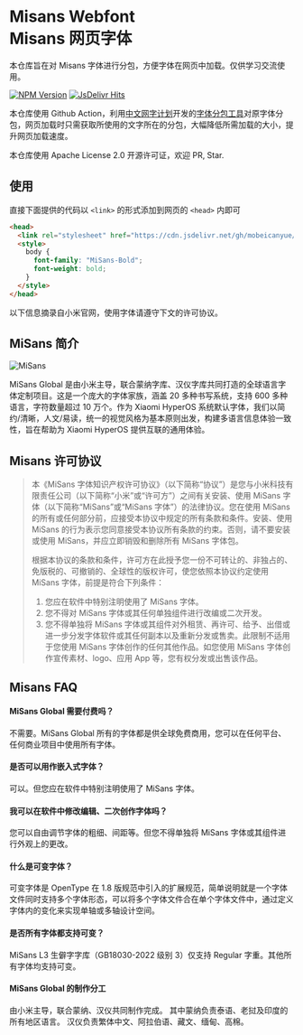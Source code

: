 # Misans Webfont <br> Misans 网页字体

本仓库旨在对 Misans 字体进行分包，方便字体在网页中加载。仅供学习交流使用。

[![NPM Version](https://img.shields.io/npm/v/misans-webfont)](https://www.npmjs.com/package/misans-webfont)
[![JsDelivr Hits](https://data.jsdelivr.com/v1/package/npm/misans-webfont/badge?style=rounded)](https://www.jsdelivr.com/package/npm/misans-webfont)

本仓库使用 Github Action，利用[中文网字计划](https://chinese-font.netlify.app/)开发的[字体分包工具](https://github.com/KonghaYao/cn-font-split)对原字体分包，网页加载时只需获取所使用的文字所在的分包，大幅降低所需加载的大小，提升网页加载速度。

本仓库使用 Apache License 2.0 开源许可证，欢迎 PR, Star.

## 使用
直接下面提供的代码以 `<link>` 的形式添加到网页的 `<head>` 内即可

```html
<head>
  <link rel="stylesheet" href="https://cdn.jsdelivr.net/gh/mobeicanyue/misans-webfont@fonts/misans-style.css" />
  <style>
    body {
      font-family: "MiSans-Bold";
      font-weight: bold;
    }
  </style>
</head>
```

以下信息摘录自小米官网，使用字体请遵守下文的许可协议。

## MiSans 简介

![MiSans](https://github.com/mobeicanyue/misans-webfont/blob/main/misans.png?raw=true)

MiSans Global 是由小米主导，联合蒙纳字库、汉仪字库共同打造的全球语言字体定制项目。这是一个庞大的字体家族，涵盖 20 多种书写系统，支持 600 多种语言，字符数量超过 10 万个。作为 Xiaomi HyperOS 系统默认字体，我们以简约/清晰，人文/易读，统一的视觉风格为基本原则出发，构建多语言信息体验一致性，旨在帮助为 Xiaomi HyperOS 提供互联的通用体验。

## Misans 许可协议

> 本《MiSans 字体知识产权许可协议》（以下简称“协议”）是您与小米科技有限责任公司（以下简称“小米”或“许可方”）之间有关安装、使用 MiSans 字体（以下简称“MiSans”或“MiSans 字体”）的法律协议。您在使用 MiSans 的所有或任何部分前，应接受本协议中规定的所有条款和条件。安装、使用 MiSans 的行为表示您同意接受本协议所有条款的约束。否则，请不要安装或使用 MiSans，并应立即销毁和删除所有 MiSans 字体包。
>
> 根据本协议的条款和条件，许可方在此授予您一份不可转让的、非独占的、免版税的、可撤销的、全球性的版权许可，使您依照本协议约定使用 MiSans 字体，前提是符合下列条件：
> 1. 您应在软件中特别注明使用了 MiSans 字体。
> 2. 您不得对 MiSans 字体或其任何单独组件进行改编或二次开发。
> 3. 您不得单独将 MiSans 字体或其组件对外租赁、再许可、给予、出借或进一步分发字体软件或其任何副本以及重新分发或售卖。此限制不适用于您使用 MiSans 字体创作的任何其他作品。如您使用 MiSans 字体创作宣传素材、logo、应用 App 等，您有权分发或出售该作品。

## Misans FAQ

#### MiSans Global 需要付费吗？
不需要。MiSans Global 所有的字体都是供全球免费商用，您可以在任何平台、任何商业项目中使用所有字体。

#### 是否可以用作嵌入式字体？
可以。但您应在软件中特别注明使用了 MiSans 字体。

#### 我可以在软件中修改编辑、二次创作字体吗？
您可以自由调节字体的粗细、间距等。但您不得单独将 MiSans 字体或其组件进行外观上的更改。

#### 什么是可变字体？
可变字体是 OpenType 在 1.8 版规范中引入的扩展规范，简单说明就是一个字体文件同时支持多个字体形态，可以将多个字体文件合在单个字体文件中，通过定义字体内的变化来实现单轴或多轴设计空间。

#### 是否所有字体都支持可变？
MiSans L3 生僻字字库（GB18030-2022 级别 3）仅支持 Regular 字重。其他所有字体均支持可变。

#### MiSans Global 的制作分工
由小米主导，联合蒙纳、汉仪共同制作完成。
其中蒙纳负责泰语、老挝及印度的所有地区语言。
汉仪负责繁体中文、阿拉伯语、藏文、缅甸、高棉。
